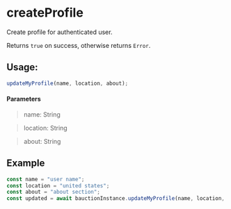 # createProfile

Create profile for authenticated user.

Returns `true` on success, otherwise returns `Error`.

## Usage:

```js
updateMyProfile(name, location, about);
```

#### Parameters

> name: String

> location: String

> about: String

## Example

```js
const name = "user name";
const location = "united states";
const about = "about section";
const updated = await bauctionInstance.updateMyProfile(name, location, about); // returns true or Error.
```
